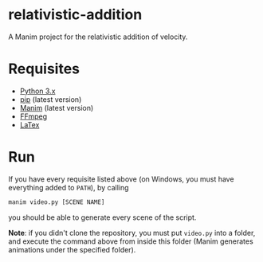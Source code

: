 # relativistic-addition
A Manim project for the relativistic addition of velocity.

# Requisites
- [Python 3.x](https://www.python.org/downloads/)
- [pip](https://pip.pypa.io/en/stable/installing/) (latest version)
- [Manim](https://github.com/3b1b/manim) (latest version)
- [FFmpeg](https://github.com/BtbN/FFmpeg-Builds/releases)
- [LaTex](https://www.latex-project.org/get/) 

# Run
If you have every requisite listed above (on Windows, you must have everything added to `PATH`), by calling

```sh
manim video.py [SCENE NAME]
```

you should be able to generate every scene of the script.

**Note**: if you didn't clone the repository, you must put `video.py` into a folder, and execute the command above from inside this folder (Manim generates animations under the specified folder).
